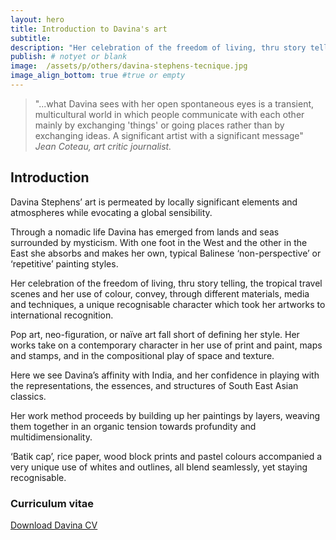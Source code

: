 ```yaml
---
layout: hero
title: Introduction to Davina's art
subtitle:
description: "Her celebration of the freedom of living, thru story telling, the tropical travels scenes and her use of colour convey, through different materials, media and techniques, a unique recognisable character which took her artworks to international recognition. Pop art, neo-figuration, or naïve art fall short of defining her style. Her works take on a contemporary character in her use of print and paint, maps and stamps, and in the compositional play of space and texture."
publish: # notyet or blank
image:  /assets/p/others/davina-stephens-tecnique.jpg
image_align_bottom: true #true or empty
---
```


>"...what Davina sees with her open spontaneous eyes is a transient, multicultural world in which people communicate with each other mainly by exchanging 'things' or going places rather than by exchanging ideas. A significant artist with a significant message" _Jean Coteau, art critic journalist._

## Introduction

Davina Stephens’ art is permeated by locally significant elements and atmospheres while evocating a global sensibility.

Through a nomadic life Davina has emerged from lands and seas surrounded by mysticism. With one foot in the West and the other in the East she absorbs and makes her own, typical Balinese ‘non-perspective’ or ‘repetitive’ painting styles.

Her celebration of the freedom of living, thru story telling, the tropical travel scenes and her use of colour, convey, through different materials, media and techniques, a unique recognisable character which took her artworks to international recognition.

Pop art, neo-figuration, or naïve art fall short of defining her style. Her works take on a contemporary character in her use of print and paint, maps and stamps, and in the compositional play of space and texture.

Here we see Davina’s affinity with India, and her confidence in playing with the representations, the essences, and structures of South East Asian classics.

Her work method proceeds by building up her paintings by layers, weaving them together in an organic tension towards profundity and multidimensionality.

‘Batik cap’, rice paper, wood block prints and pastel colours accompanied a very unique use of whites and outlines, all blend seamlessly, yet staying recognisable.



### Curriculum vitae

[Download Davina CV](https://davinastephens.com/assets/pdf/Davina-Stephens-cv.pdf)
